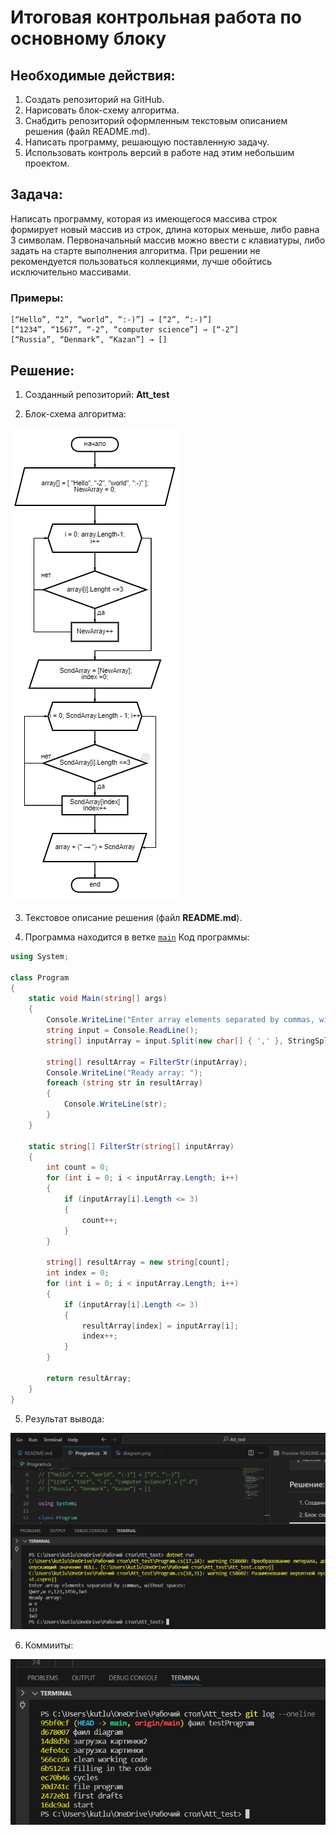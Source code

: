 # Итоговая контрольная работа по основному блоку

## Необходимые действия:

1. Создать репозиторий на GitHub.
2. Нарисовать блок-схему алгоритма.
3. Снабдить репозиторий оформленным текстовым описанием решения (файл README.md).
4. Написать программу, решающую поставленную задачу.
5. Использовать контроль версий в работе над этим небольшим проектом.

## Задача:

Написать программу, которая из имеющегося массива строк формирует новый массив из строк, длина которых меньше, либо равна 3 символам. Первоначальный массив можно ввести с клавиатуры, либо задать на старте выполнения алгоритма. При решении не рекомендуется пользоваться коллекциями, лучше обойтись исключительно массивами.

### Примеры:
```
[“Hello”, “2”, “world”, “:-)”] → [“2”, “:-)”]
[“1234”, “1567”, “-2”, “computer science”] → [“-2”]
[“Russia”, “Denmark”, “Kazan”] → []
```

## Решение:

1. Созданный  репозиторий: **Att_test**

2. Блок-схема алгоритма: 

![схема](diagram.png)

3. Текстовое описание решения (файл **README.md**).

4. Программа находится в ветке [`main`](https://github.com/Kutlubaeva6/Att_test/blob/main/Program.cs "Открыть решение")
Код программы:
```cs
using System;

class Program
{
    static void Main(string[] args)
    {
        Console.WriteLine("Enter array elements separated by commas, without spaces: ");
        string input = Console.ReadLine();
        string[] inputArray = input.Split(new char[] { ',' }, StringSplitOptions.RemoveEmptyEntries);

        string[] resultArray = FilterStr(inputArray);
        Console.WriteLine("Ready array: ");
        foreach (string str in resultArray)
        {
            Console.WriteLine(str);
        }
    }

    static string[] FilterStr(string[] inputArray)
    {
        int count = 0;
        for (int i = 0; i < inputArray.Length; i++)
        {
            if (inputArray[i].Length <= 3)
            {
                count++;
            }
        }

        string[] resultArray = new string[count];
        int index = 0;
        for (int i = 0; i < inputArray.Length; i++)
        {
            if (inputArray[i].Length <= 3)
            {
                resultArray[index] = inputArray[i];
                index++;
            }
        }

        return resultArray;
    }
}
```
5. Результат вывода:

![Resalt](testProgram.png)

6. Коммииты:

![Коммит](коммиты.png)